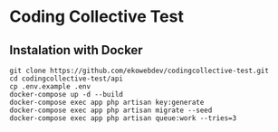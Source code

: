# Coding Collective Test

## Instalation with Docker

```
git clone https://github.com/ekowebdev/codingcollective-test.git
cd codingcollective-test/api
cp .env.example .env
docker-compose up -d --build
docker-compose exec app php artisan key:generate
docker-compose exec app php artisan migrate --seed
docker-compose exec app php artisan queue:work --tries=3
```

